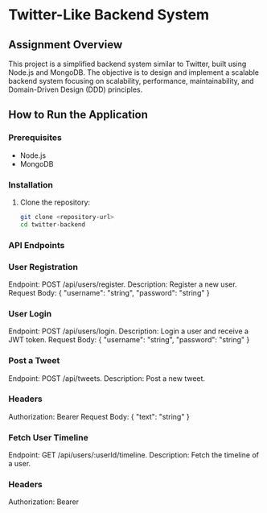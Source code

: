 # Twitter-Like Backend System

## Assignment Overview
This project is a simplified backend system similar to Twitter, built using Node.js and MongoDB. The objective is to design and implement a scalable backend system focusing on scalability, performance, maintainability, and Domain-Driven Design (DDD) principles.

## How to Run the Application
### Prerequisites
- Node.js
- MongoDB

### Installation
1. Clone the repository:
   ```bash
   git clone <repository-url>
   cd twitter-backend

### API Endpoints
### User Registration
Endpoint: POST /api/users/register.
Description: Register a new user.
Request Body:
{
  "username": "string",
  "password": "string"
}

### User Login
Endpoint: POST /api/users/login.
Description: Login a user and receive a JWT token.
Request Body:
{
  "username": "string",
  "password": "string"
}

### Post a Tweet
Endpoint: POST /api/tweets.
Description: Post a new tweet.

### Headers
Authorization: Bearer <token>
Request Body:
{
  "text": "string"
}

### Fetch User Timeline
Endpoint: GET /api/users/:userId/timeline.
Description: Fetch the timeline of a user.
### Headers
Authorization: Bearer <token>
